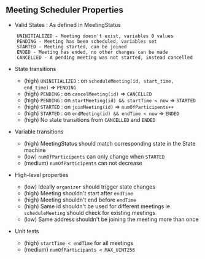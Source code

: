 ## Meeting Scheduler Properties

- Valid States : As defined in MeetingStatus
```
    UNINITIALIZED - Meeting doesn't exist, variables 0 values
    PENDING - Meeting has been scheduled, variables set
    STARTED - Meeting started, can be joined
    ENDED - Meeting has ended, no other changes can be made
    CANCELLED - A pending meeting was not started, instead cancelled
```
- State transitions 
  - (high) `UNINITIALIZED` : on `scheduleMeeting(id, start_time, end_time)` => `PENDING`
  - (high) `PENDING` : on `cancelMeeting(id)` => `CANCELLED`
  - (high) `PENDING` : on `startMeeting(id) && startTime < now` => `STARTED`
  - (high) `STARTED` : on `joinMeeting(id)` => `numOfParticipents++`
  - (high) `STARTED` : on `endMeeting(id) && endTime < now` => `ENDED`
  - (high) No state transitions from `CANCELLED` and `ENDED` 

- Variable transitions
  - (high) MeetingStatus should match corresponding state in the State machine
  - (low) `numOfParticipents` can only change when `STARTED`
  - (medium) `numOfParticipents` can not decrease
  
- High-level properties
  - (low) Ideally `organizer` should trigger state changes
  - (high) Meeting shouldn't start after `endTime`
  - (high) Meeting shouldn't end before `endTime`
  - (high) Same id shouldn't be used for different meetings ie `scheduleMeeting` should check for existing meetings
  - (low) Same address shouldn't be joining the meeting more than once

- Unit tests
  - (high) `startTime < endTime` for all meetings
  - (medium) `numOfParticipants < MAX_UINT256`